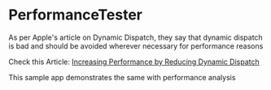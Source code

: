 # PerformanceTester
As per Apple's article on Dynamic Dispatch, they say that dynamic dispatch is bad and should be avoided wherever necessary for performance reasons

Check this Article: [Increasing Performance by Reducing Dynamic Dispatch](https://developer.apple.com/swift/blog/?id=27)

This sample app demonstrates the same with performance analysis
